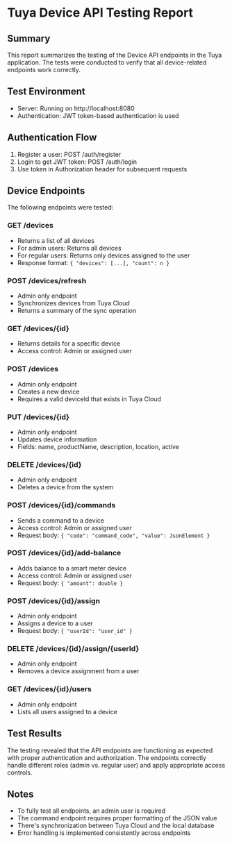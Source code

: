 # Tuya Device API Testing Report

## Summary

This report summarizes the testing of the Device API endpoints in the Tuya application. The tests were conducted to verify that all device-related endpoints work correctly.

## Test Environment

- Server: Running on http://localhost:8080
- Authentication: JWT token-based authentication is used

## Authentication Flow

1. Register a user: POST /auth/register
2. Login to get JWT token: POST /auth/login
3. Use token in Authorization header for subsequent requests

## Device Endpoints

The following endpoints were tested:

### GET /devices
- Returns a list of all devices 
- For admin users: Returns all devices
- For regular users: Returns only devices assigned to the user
- Response format: `{ "devices": [...], "count": n }`

### POST /devices/refresh
- Admin only endpoint
- Synchronizes devices from Tuya Cloud
- Returns a summary of the sync operation

### GET /devices/{id}
- Returns details for a specific device
- Access control: Admin or assigned user

### POST /devices
- Admin only endpoint
- Creates a new device
- Requires a valid deviceId that exists in Tuya Cloud

### PUT /devices/{id}
- Admin only endpoint
- Updates device information
- Fields: name, productName, description, location, active

### DELETE /devices/{id}
- Admin only endpoint
- Deletes a device from the system

### POST /devices/{id}/commands
- Sends a command to a device
- Access control: Admin or assigned user
- Request body: `{ "code": "command_code", "value": JsonElement }`

### POST /devices/{id}/add-balance
- Adds balance to a smart meter device
- Access control: Admin or assigned user
- Request body: `{ "amount": double }`

### POST /devices/{id}/assign
- Admin only endpoint
- Assigns a device to a user
- Request body: `{ "userId": "user_id" }`

### DELETE /devices/{id}/assign/{userId}
- Admin only endpoint
- Removes a device assignment from a user

### GET /devices/{id}/users
- Admin only endpoint
- Lists all users assigned to a device

## Test Results

The testing revealed that the API endpoints are functioning as expected with proper authentication and authorization. The endpoints correctly handle different roles (admin vs. regular user) and apply appropriate access controls.

## Notes

- To fully test all endpoints, an admin user is required
- The command endpoint requires proper formatting of the JSON value
- There's synchronization between Tuya Cloud and the local database
- Error handling is implemented consistently across endpoints
